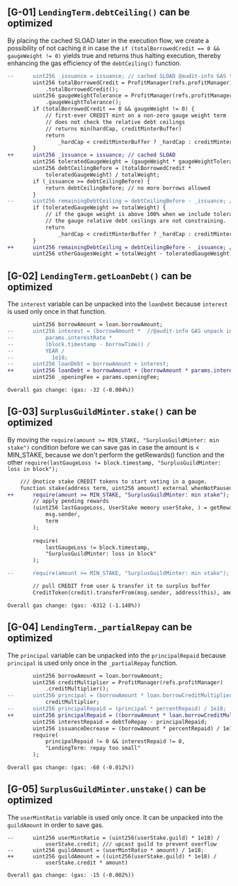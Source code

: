 ## [G-01] `LendingTerm.debtCeiling()` can be optimized

By placing the cached SLOAD later in the execution flow, we create a possibility of not caching it in case the `if (totalBorrowedCredit == 0 && gaugeWeight != 0)` yields true and returns thus halting execution, thereby enhancing the gas efficiency of the  `debtCeiling()` function.

```diff
--      uint256 _issuance = issuance; // cached SLOAD @audit-info GAS this can be moved to improve efficiency, maybe we hit the below condition and return and we don't need to cache this
        uint256 totalBorrowedCredit = ProfitManager(refs.profitManager)
            .totalBorrowedCredit();
        uint256 gaugeWeightTolerance = ProfitManager(refs.profitManager)
            .gaugeWeightTolerance();
        if (totalBorrowedCredit == 0 && gaugeWeight != 0) {
            // first-ever CREDIT mint on a non-zero gauge weight term
            // does not check the relative debt ceilings
            // returns min(hardCap, creditMinterBuffer)
            return
                _hardCap < creditMinterBuffer ? _hardCap : creditMinterBuffer;
        }
++      uint256 _issuance = issuance; // cached SLOAD
        uint256 toleratedGaugeWeight = (gaugeWeight * gaugeWeightTolerance) / 1e18;
        uint256 debtCeilingBefore = (totalBorrowedCredit *
            toleratedGaugeWeight) / totalWeight; 
        if (_issuance >= debtCeilingBefore) {
            return debtCeilingBefore; // no more borrows allowed
        }
--      uint256 remainingDebtCeiling = debtCeilingBefore - _issuance; // always >0 @audit-info GAS this can be moved to improve efficiency, maybe we hit the below condition and return and we don't need to initialize this
        if (toleratedGaugeWeight >= totalWeight) {
            // if the gauge weight is above 100% when we include tolerance,
            // the gauge relative debt ceilings are not constraining.
            return
                _hardCap < creditMinterBuffer ? _hardCap : creditMinterBuffer;
        }
++      uint256 remainingDebtCeiling = debtCeilingBefore - _issuance; // always >0 
        uint256 otherGaugesWeight = totalWeight - toleratedGaugeWeight; // always >0
```

## [G-02] `LendingTerm.getLoanDebt()` can be optimized

The `interest` variable can be unpacked into the `loanDebt` because `interest` is used only once in that function.

```diff
        uint256 borrowAmount = loan.borrowAmount;
--      uint256 interest = (borrowAmount *  //@audit-info GAS unpack interest variable into loanDebt, it's used only once
--          params.interestRate *
--          (block.timestamp - borrowTime)) /
--          YEAR /
--            1e18;
--      uint256 loanDebt = borrowAmount + interest;
++      uint256 loanDebt = borrowAmount + (borrowAmount * params.interestRate * (block.timestamp - borrowTime)) / YEAR / 1e18; 
        uint256 _openingFee = params.openingFee;
```

`Overall gas change: (gas: -32 (-0.004%))`

## [G-03] `SurplusGuildMinter.stake()` can be optimized

By moving the `require(amount >= MIN_STAKE, "SurplusGuildMinter: min stake")` condition before we can save gas in case the amount is < MIN_STAKE, because we don't perform the getRewards() function and the other `require(lastGaugeLoss != block.timestamp, "SurplusGuildMinter: loss in block");`

```diff
    /// @notice stake CREDIT tokens to start voting in a gauge.
    function stake(address term, uint256 amount) external whenNotPaused {
++      require(amount >= MIN_STAKE, "SurplusGuildMinter: min stake");
        // apply pending rewards
        (uint256 lastGaugeLoss, UserStake memory userStake, ) = getRewards(
            msg.sender,
            term
        );
        
        require(
            lastGaugeLoss != block.timestamp,
            "SurplusGuildMinter: loss in block"
        );

--      require(amount >= MIN_STAKE, "SurplusGuildMinter: min stake");

        // pull CREDIT from user & transfer it to surplus buffer
        CreditToken(credit).transferFrom(msg.sender, address(this), amount);
```
`Overall gas change: (gas: -6312 (-1.148%))`

## [G-04] `LendingTerm._partialRepay` can be optimized

The `principal` variable can be unpacked into the `principalRepaid` because `principal` is used only once in the `_partialRepay` function.

```diff
        uint256 borrowAmount = loan.borrowAmount;
        uint256 creditMultiplier = ProfitManager(refs.profitManager)
            .creditMultiplier();
--      uint256 principal = (borrowAmount * loan.borrowCreditMultiplier) /
            creditMultiplier;
--      uint256 principalRepaid = (principal * percentRepaid) / 1e18;
++      uint256 principalRepaid = ((borrowAmount * loan.borrowCreditMultiplier) / creditMultiplier) * percentRepaid / 1e18;
        uint256 interestRepaid = debtToRepay - principalRepaid;
        uint256 issuanceDecrease = (borrowAmount * percentRepaid) / 1e18;
        require(
            principalRepaid != 0 && interestRepaid != 0,
            "LendingTerm: repay too small"
        );
```

`Overall gas change: (gas: -60 (-0.012%))`

## [G-05] `SurplusGuildMinter.unstake()` can be optimized

The `userMintRatio` variable is used only once. It can be unpacked into the `guildAmount` in order to save gas.

```
--      uint256 userMintRatio = (uint256(userStake.guild) * 1e18) /
            userStake.credit; /// upcast guild to prevent overflow
--      uint256 guildAmount = (userMintRatio * amount) / 1e18;
++      uint256 guildAmount = ((uint256(userStake.guild) * 1e18) /
            userStake.credit * amount) 
```
`Overall gas change: (gas: -15 (-0.002%))`